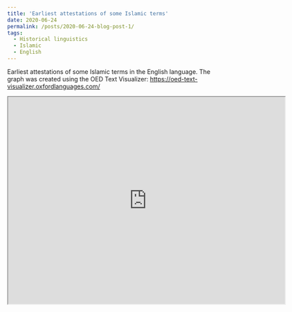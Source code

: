 ```yaml
---
title: 'Earliest attestations of some Islamic terms'
date: 2020-06-24
permalink: /posts/2020-06-24-blog-post-1/
tags:
  - Historical linguistics
  - Islamic
  - English
---
```


Earliest attestations of some Islamic terms in the English language. The graph was created using the OED Text Visualizer: https://oed-text-visualizer.oxfordlanguages.com/ 

<iframe src="https://drive.google.com/file/d/1IEwt_nRPLifix0q7YNPZE_Wq2fozoo3r/preview" width="640" height="480"></iframe>

